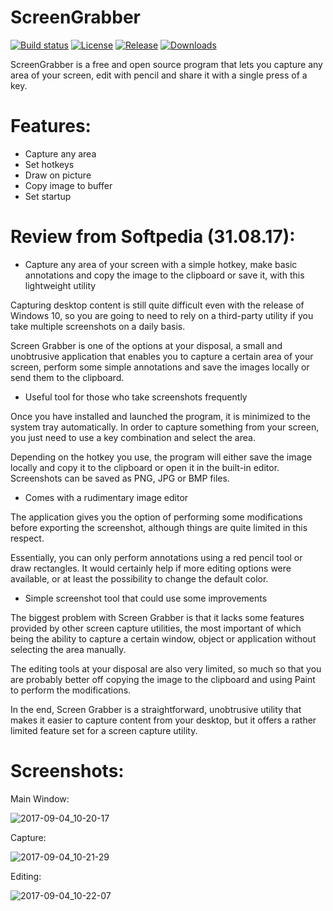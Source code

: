 # ScreenGrabber

[![Build status](https://img.shields.io/appveyor/ci/qvepoy/ScreenGrabber.svg?label=Build&maxAge=60)](https://ci.appveyor.com/project/qvepoy/ScreenGrabber)
[![License](https://img.shields.io/github/license/qvepoy/ScreenGrabber.svg?label=License&maxAge=86400)](./LICENSE.txt)
[![Release](https://img.shields.io/github/release/qvepoy/ScreenGrabber.svg?label=Release&maxAge=60)](https://github.com/qvepoy/ScreenGrabber/releases/latest)
[![Downloads](https://img.shields.io/github/downloads/qvepoy/ScreenGrabber/latest/total.svg?label=Downloads&maxAge=60)](https://github.com/qvepoy/ScreenGrabber/releases/latest)

ScreenGrabber is a free and open source program that lets you capture any area of your screen, edit with pencil and share it with a single press of a key. 

# Features: 

- Capture any area
- Set hotkeys
- Draw on picture
- Copy image to buffer
- Set startup

# Review from Softpedia (31.08.17):

- Capture any area of your screen with a simple hotkey, make basic annotations and copy the image to the clipboard or save it, with this lightweight utility

Capturing desktop content is still quite difficult even with the release of Windows 10, so you are going to need to rely on a third-party utility if you take multiple screenshots on a daily basis.

Screen Grabber is one of the options at your disposal, a small and unobtrusive application that enables you to capture a certain area of your screen, perform some simple annotations and save the images locally or send them to the clipboard.

- Useful tool for those who take screenshots frequently

Once you have installed and launched the program, it is minimized to the system tray automatically. In order to capture something from your screen, you just need to use a key combination and select the area.

Depending on the hotkey you use, the program will either save the image locally and copy it to the clipboard or open it in the built-in editor. Screenshots can be saved as PNG, JPG or BMP files.

- Comes with a rudimentary image editor

The application gives you the option of performing some modifications before exporting the screenshot, although things are quite limited in this respect.

Essentially, you can only perform annotations using a red pencil tool or draw rectangles. It would certainly help if more editing options were available, or at least the possibility to change the default color.

- Simple screenshot tool that could use some improvements

The biggest problem with Screen Grabber is that it lacks some features provided by other screen capture utilities, the most important of which being the ability to capture a certain window, object or application without selecting the area manually.

The editing tools at your disposal are also very limited, so much so that you are probably better off copying the image to the clipboard and using Paint to perform the modifications.

In the end, Screen Grabber is a straightforward, unobtrusive utility that makes it easier to capture content from your desktop, but it offers a rather limited feature set for a screen capture utility.

# Screenshots:

Main Window:

![2017-09-04_10-20-17](https://user-images.githubusercontent.com/23909416/30016038-0d496c20-915c-11e7-9f8f-f3372a3f8b12.gif)

Capture:

![2017-09-04_10-21-29](https://user-images.githubusercontent.com/23909416/30016052-217c1666-915c-11e7-870b-98b0b08f5d9f.gif)

Editing:

![2017-09-04_10-22-07](https://user-images.githubusercontent.com/23909416/30016041-12e5022a-915c-11e7-968a-22b84175ed7e.gif)
